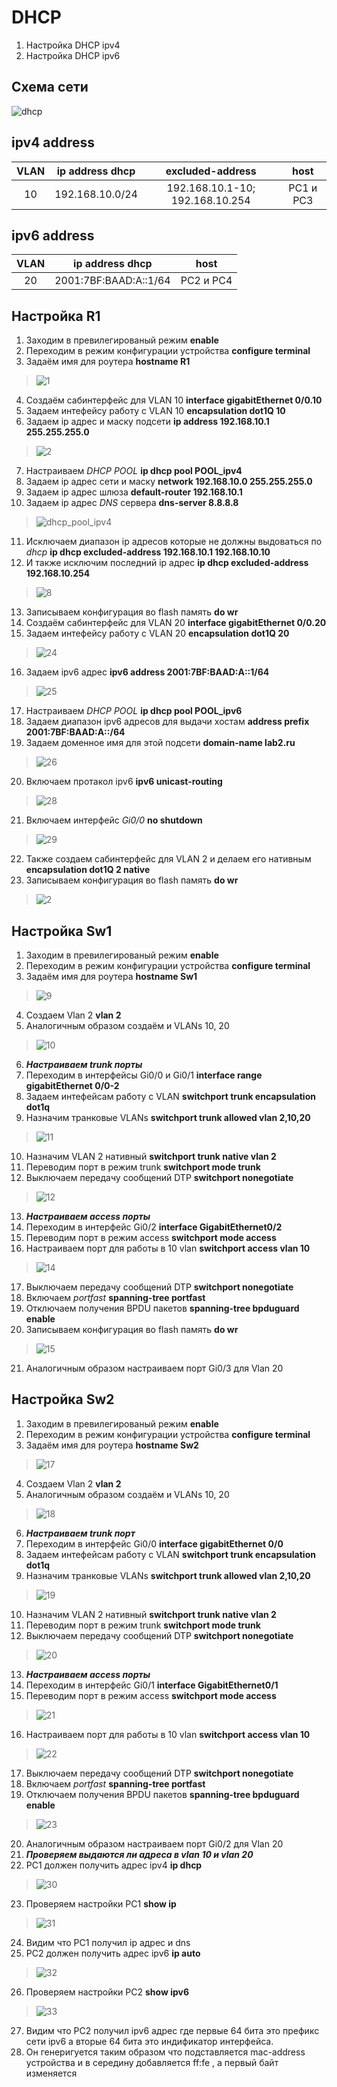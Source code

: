 # DHCP
  1. Настройка DHCP ipv4
  2. Настройка DHCP ipv6
  
  ## Схема сети
  
![dhcp](https://user-images.githubusercontent.com/112701413/192091532-16f77aea-a9df-43d8-b8a6-df5aedf01443.jpg)

  ## ipv4 address 
VLAN | ip address dhcp | excluded-address | host |
:----: | :----------: | :----: | :---: 
10 | 192.168.10.0/24 | 192.168.10.1-10; 192.168.10.254 | PC1 и PC3 

  ## ipv6 address 
VLAN | ip address dhcp | host |
:----: | :----------: | :----: |
20 | 2001:7BF:BAAD:A::1/64 | PC2 и PC4

## Настройка R1
1. Заходим в превилегированый режим **enable**
2. Переходим в режим конфигурации устройства **configure terminal**
3. Задаём имя для роутера **hostname R1**
>![1](https://user-images.githubusercontent.com/112701413/189698770-fa6f5f81-f215-4878-98aa-78ae22549d72.jpg)
4. Создаём сабинтерфейс для VLAN 10  **interface gigabitEthernet 0/0.10**
5. Задаем интефейсу работу с VLAN 10  **encapsulation dot1Q 10**
6. Задаем ip адрес и маску подсети  **ip address 192.168.10.1 255.255.255.0**
>![2](https://user-images.githubusercontent.com/112701413/189699752-132eb6bd-3e2d-4f52-ae22-88ab3d115c5e.jpg)
7. Настраиваем *DHCP POOL* **ip dhcp pool POOL_ipv4**
8. Задаем ip адрес сети и маску **network 192.168.10.0 255.255.255.0**
9. Задаем ip адрес шлюза **default-router 192.168.10.1**
10. Задаем ip адрес *DNS* сервера **dns-server 8.8.8.8**
>![dhcp_pool_ipv4](https://user-images.githubusercontent.com/112701413/192094611-638d45b0-2de5-4806-a7bf-f006a2444ec1.jpg)
11. Исключаем диапазон ip адресов которые не должны выдоваться по *dhcp* **ip dhcp excluded-address 192.168.10.1 192.168.10.10**
12. И также исключим последний ip адрес **ip dhcp excluded-address 192.168.10.254**
>![8](https://user-images.githubusercontent.com/112701413/192094228-cdf1a8b5-b15b-4879-b008-3a5891f01d95.jpg)
13. Записываем конфигурация во flash память **do wr**
14. Создаём сабинтерфейс для VLAN 20  **interface gigabitEthernet 0/0.20**
15. Задаем интефейсу работу с VLAN 20  **encapsulation dot1Q 20**
>![24](https://user-images.githubusercontent.com/112701413/192095198-c101d278-0de9-4c27-8d54-d38fb1652613.jpg)
16. Задаем ipv6 адрес **ipv6 address 2001:7BF:BAAD:A::1/64**
>![25](https://user-images.githubusercontent.com/112701413/192095154-e990653f-a74d-4539-be95-e2d6c3bdc852.jpg)
17. Настраиваем *DHCP POOL* **ip dhcp pool POOL_ipv6**
18. Задаем диапазон ipv6 адресов для выдачи хостам **address prefix 2001:7BF:BAAD:A::/64**
19. Задаем доменное имя для этой подсети **domain-name lab2.ru**
>![26](https://user-images.githubusercontent.com/112701413/192095896-b27b8b13-99c9-4020-a445-508baec80b22.jpg)
20. Включаем протакол ipv6 **ipv6 unicast-routing**
>![28](https://user-images.githubusercontent.com/112701413/192096700-1b6d2838-bb7a-431f-9569-de0b7f573ebd.jpg)
21. Включаем интерфейс *Gi0/0* **no shutdown**
>![29](https://user-images.githubusercontent.com/112701413/192096695-912ee851-117b-4e97-a986-ea327bf816e3.jpg)
22. Также создаем сабинтерфейс для VLAN 2 и делаем его нативным **encapsulation dot1Q 2 native**
23. Записываем конфигурация во flash память **do wr**
>![2](https://user-images.githubusercontent.com/112701413/192096835-d5025c26-10a9-4c75-ab2c-1ccb102d3da3.jpg)

## Настройка Sw1
1. Заходим в превилегированый режим **enable**
2. Переходим в режим конфигурации устройства **configure terminal**
3. Задаём имя для роутера **hostname Sw1**
>![9](https://user-images.githubusercontent.com/112701413/192097353-0748eae8-0f77-4dcb-85be-be8f1a4dce24.jpg)
4. Создаем Vlan 2 **vlan 2**
5. Аналогичным образом создаём и VLANs 10, 20
>![10](https://user-images.githubusercontent.com/112701413/192097430-b702cbe6-74be-4dfa-ab15-0bb7901ba060.jpg)
6. ***Настраиваем trunk порты***
7. Переходим в интерфейсы Gi0/0 и Gi0/1 **interface range gigabitEthernet 0/0-2**
8. Задаем интефейсам работу с VLAN  **switchport trunk encapsulation dot1q**
9. Назначим транковые VLANs **switchport trunk allowed vlan 2,10,20**
>![11](https://user-images.githubusercontent.com/112701413/192097590-bea80ce9-6e4d-48ba-8c36-1f6eb696a4be.jpg)
10. Назначим VLAN 2 нативный **switchport trunk native vlan 2**
11. Переводим порт в режим trunk  **switchport mode trunk**
12. Выключаем передачу сообщений DTP  **switchport nonegotiate**
>![12](https://user-images.githubusercontent.com/112701413/192097630-e6ccff96-5732-4a64-8851-0c6d1d58581c.jpg)
13. ***Настраиваем access порты***
14. Переходим в интерфейс Gi0/2 **interface GigabitEthernet0/2**
15. Переводим порт в режим access **switchport mode access**
16. Настраиваем порт для работы в 10 vlan **switchport access vlan 10**
>![14](https://user-images.githubusercontent.com/112701413/192097741-5be59c73-0c24-4502-8728-b05134e3a588.jpg)
17. Выключаем передачу сообщений DTP  **switchport nonegotiate**
18. Включаем *portfast* **spanning-tree portfast**
19. Отключаем получения BPDU пакетов **spanning-tree bpduguard enable**
20. Записываем конфигурация во flash память **do wr**
>![15](https://user-images.githubusercontent.com/112701413/192098017-f7337f01-719c-4905-a2c8-9ed62271af49.jpg)
21. Аналогичным образом настраиваем порт Gi0/3 для Vlan 20
## Настройка Sw2
1. Заходим в превилегированый режим **enable**
2. Переходим в режим конфигурации устройства **configure terminal**
3. Задаём имя для роутера **hostname Sw2**
>![17](https://user-images.githubusercontent.com/112701413/192098473-90d18850-6951-43cd-8d0c-f04a2aca9105.jpg)
4. Создаем Vlan 2 **vlan 2**
5. Аналогичным образом создаём и VLANs 10, 20
>![18](https://user-images.githubusercontent.com/112701413/192098496-7ce9d548-20cb-4366-851e-a31562740566.jpg)
6. ***Настраиваем trunk порт***
7. Переходим в интерфейс Gi0/0 **interface gigabitEthernet 0/0**
8. Задаем интефейсам работу с VLAN  **switchport trunk encapsulation dot1q**
9. Назначим транковые VLANs **switchport trunk allowed vlan 2,10,20**
>![19](https://user-images.githubusercontent.com/112701413/192098603-f41b114f-e10e-4edb-8a2e-de18a84c8630.jpg)
10. Назначим VLAN 2 нативный **switchport trunk native vlan 2**
11. Переводим порт в режим trunk  **switchport mode trunk**
12. Выключаем передачу сообщений DTP  **switchport nonegotiate**
>![20](https://user-images.githubusercontent.com/112701413/192098682-237b6ab9-2013-4e8b-867f-7068c9dd23cf.jpg)
13. ***Настраиваем access порты***
14. Переходим в интерфейс Gi0/1 **interface GigabitEthernet0/1**
15. Переводим порт в режим access **switchport mode access**
>![21](https://user-images.githubusercontent.com/112701413/192098784-9398815f-e66c-430f-9ec1-74d920017b4d.jpg)
16. Настраиваем порт для работы в 10 vlan **switchport access vlan 10**
>![22](https://user-images.githubusercontent.com/112701413/192098810-62c39596-84a9-458e-9938-01de7b6b8487.jpg)
17. Выключаем передачу сообщений DTP  **switchport nonegotiate**
18. Включаем *portfast* **spanning-tree portfast**
19. Отключаем получения BPDU пакетов **spanning-tree bpduguard enable**
>![23](https://user-images.githubusercontent.com/112701413/192098903-7f8c06b1-5113-4995-8f55-192abcb79548.jpg)
20. Аналогичным образом настраиваем порт Gi0/2 для Vlan 20
21. ***Проверяем выдаются ли адреса в vlan 10 и vlan 20***
22. PC1 должен получить адрес ipv4 **ip dhcp**
>![30](https://user-images.githubusercontent.com/112701413/192099405-8e321707-7247-4ae6-ae05-71029f6d32cd.jpg)
23. Проверяем настройки PC1 **show ip**
>![31](https://user-images.githubusercontent.com/112701413/192099573-508a96cf-4815-4318-85b6-36c3fa9a8156.jpg)
24. Видим что PC1 получил ip адрес и dns
25. PC2 должен получить адрес ipv6 **ip auto**
>![32](https://user-images.githubusercontent.com/112701413/192099634-04e54aea-9b92-4d54-bbcd-08fd458d9eac.jpg)
26. Проверяем настройки PC2 **show ipv6**
> ![33](https://user-images.githubusercontent.com/112701413/192100820-3dd3aec5-1ec9-4b21-86f8-06ab23678f71.jpg)
27. Видим что PC2 получил ipv6 адрес где первые 64 бита это префикс сети ipv6 а вторые 64 бита это индификатор интерфейса. 
28. Он генеригуется таким образом что подставляется mac-address устройства и в середину добавляется ff:fe , а первый байт изменяется
